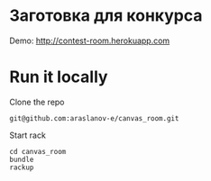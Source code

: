 Заготовка для конкурса
===
Demo: http://contest-room.herokuapp.com

Run it locally
===

Clone the repo

    git@github.com:araslanov-e/canvas_room.git

Start rack

    cd canvas_room
    bundle
    rackup


